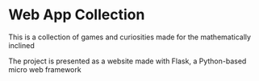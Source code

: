 # Web App Collection
This is a collection of games and curiosities made for the mathematically
inclined


The project is presented as a website made with Flask, a Python-based micro
web framework
